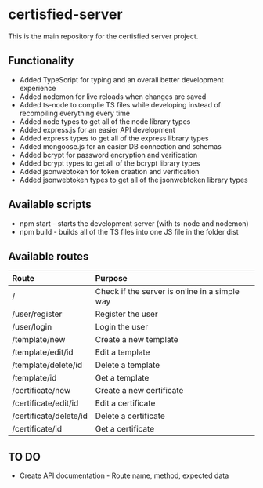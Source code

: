 # certisfied-server

This is the main repository for the certisfied server project.

## Functionality
- Added TypeScript for typing and an overall better development experience
- Added nodemon for live reloads when changes are saved
- Added ts-node to complie TS files while developing instead of recompiling everything every time
- Added node types to get all of the node library types
- Added express.js for an easier API development
- Added express types to get all of the express library types
- Added mongoose.js for an easier DB connection and schemas
- Added bcrypt for password encryption and verification
- Added bcrypt types to get all of the bcrypt library types
- Added jsonwebtoken for token creation and verification 
- Added jsonwebtoken types to get all of the jsonwebtoken library types

## Available scripts
- npm start - starts the development server (with ts-node and nodemon)
- npm build - builds all of the TS files into one JS file in the folder dist

## Available routes
| Route | Purpose |
| :------------ | :------------ |
| / | Check if the server is online in a simple way |
| /user/register | Register the user |
| /user/login | Login the user |
| /template/new | Create a new template |
| /template/edit/id | Edit a template |
| /template/delete/id | Delete a template |
| /template/id | Get a template |
| /certificate/new | Create a new certificate |
| /certificate/edit/id | Edit a certificate |
| /certificate/delete/id | Delete a certificate |
| /certificate/id | Get a certificate |

## TO DO
- Create API documentation - Route name, method, expected data
